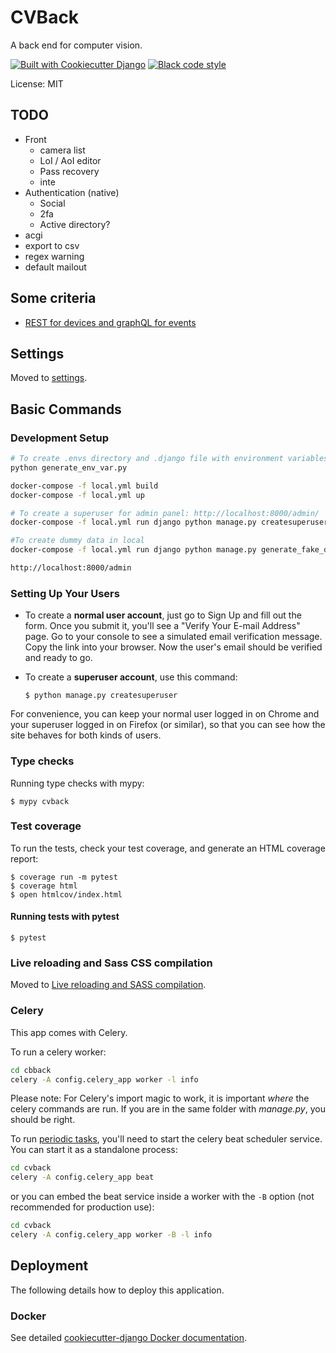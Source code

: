 # CVBack

A back end for computer vision.

[![Built with Cookiecutter Django](https://img.shields.io/badge/built%20with-Cookiecutter%20Django-ff69b4.svg?logo=cookiecutter)](https://github.com/cookiecutter/cookiecutter-django/)
[![Black code style](https://img.shields.io/badge/code%20style-black-000000.svg)](https://github.com/ambv/black)

License: MIT

## TODO

- Front
  - camera list
  - LoI / AoI editor
  - Pass recovery
  - inte
- Authentication (native)
  - Social
  - 2fa
  - Active directory?
- acgi
- export to csv
- regex warning
- default mailout

## Some criteria

- [REST for devices and graphQL for events](https://www.baeldung.com/graphql-vs-rest)

## Settings

Moved to [settings](http://cookiecutter-django.readthedocs.io/en/latest/settings.html).

## Basic Commands

### Development Setup

```bash
# To create .envs directory and .django file with environment variables
python generate_env_var.py

docker-compose -f local.yml build
docker-compose -f local.yml up

# To create a superuser for admin panel: http://localhost:8000/admin/
docker-compose -f local.yml run django python manage.py createsuperuser

#To create dummy data in local
docker-compose -f local.yml run django python manage.py generate_fake_data

http://localhost:8000/admin
```

### Setting Up Your Users

- To create a **normal user account**, just go to Sign Up and fill out the form. Once you submit it, you'll see a "Verify Your E-mail Address" page. Go to your console to see a simulated email verification message. Copy the link into your browser. Now the user's email should be verified and ready to go.

- To create a **superuser account**, use this command:

      $ python manage.py createsuperuser

For convenience, you can keep your normal user logged in on Chrome and your superuser logged in on Firefox (or similar), so that you can see how the site behaves for both kinds of users.

### Type checks

Running type checks with mypy:

    $ mypy cvback

### Test coverage

To run the tests, check your test coverage, and generate an HTML coverage report:

    $ coverage run -m pytest
    $ coverage html
    $ open htmlcov/index.html

#### Running tests with pytest

    $ pytest

### Live reloading and Sass CSS compilation

Moved to [Live reloading and SASS compilation](https://cookiecutter-django.readthedocs.io/en/latest/developing-locally.html#sass-compilation-live-reloading).

### Celery

This app comes with Celery.

To run a celery worker:

```bash
cd cbback
celery -A config.celery_app worker -l info
```

Please note: For Celery's import magic to work, it is important _where_ the celery commands are run. If you are in the same folder with _manage.py_, you should be right.

To run [periodic tasks](https://docs.celeryq.dev/en/stable/userguide/periodic-tasks.html), you'll need to start the celery beat scheduler service. You can start it as a standalone process:

```bash
cd cvback
celery -A config.celery_app beat
```

or you can embed the beat service inside a worker with the `-B` option (not recommended for production use):

```bash
cd cvback
celery -A config.celery_app worker -B -l info
```

## Deployment

The following details how to deploy this application.

### Docker

See detailed [cookiecutter-django Docker documentation](http://cookiecutter-django.readthedocs.io/en/latest/deployment-with-docker.html).
